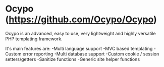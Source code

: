 Ocypo (https://github.com/Ocypo/Ocypo)
=====

Ocypo is an advanced, easy to use, very lightweight and highly versatile PHP templating framework.

It's main features are:
-Multi language support
-MVC based templating
-Custom error reporting
-Multi database support
-Custom cookie / session setters/getters
-Sanitize functions
-Generic site helper functions